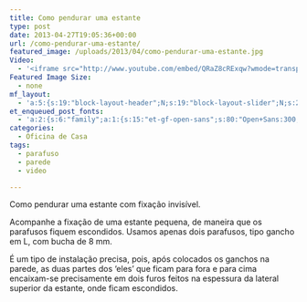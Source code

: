 ```yaml
---
title: Como pendurar uma estante
type: post
date: 2013-04-27T19:05:36+00:00
url: /como-pendurar-uma-estante/
featured_image: /uploads/2013/04/como-pendurar-uma-estante.jpg
Video:
  - '<iframe src="http://www.youtube.com/embed/QRaZ8cRExqw?wmode=transparent" frameborder="0" width="620" height="380"></iframe>'
Featured Image Size:
  - none
mf_layout:
  - 'a:5:{s:19:"block-layout-header";N;s:19:"block-layout-slider";N;s:22:"block-layout-structure";s:10:"full-width";s:25:"block-layout-left_sidebar";s:12:"blog-sidebar";s:26:"block-layout-right_sidebar";s:12:"blog-sidebar";}'
et_enqueued_post_fonts:
  - 'a:2:{s:6:"family";a:1:{s:15:"et-gf-open-sans";s:80:"Open+Sans:300,300italic,regular,italic,600,600italic,700,700italic,800,800italic";}s:6:"subset";a:2:{i:0;s:5:"latin";i:1;s:9:"latin-ext";}}'
categories:
  - Oficina de Casa
tags:
  - parafuso
  - parede
  - video

---
```

Como pendurar uma estante com fixação invisível.

Acompanhe a fixação de uma estante pequena, de maneira que os parafusos fiquem escondidos. Usamos apenas dois parafusos, tipo gancho em L, com bucha de 8 mm.

É um tipo de instalação precisa, pois, após colocados os ganchos na parede, as duas partes dos ‘eles’ que ficam para fora e para cima encaixam-se precisamente em dois furos feitos na espessura da lateral superior da estante, onde ficam escondidos.